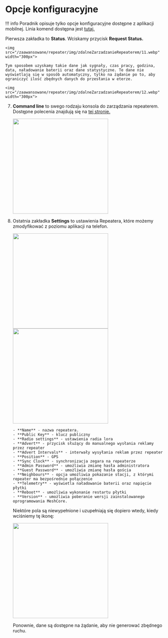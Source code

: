 # Opcje konfiguracyjne

!!! info
    Poradnik opisuje tylko opcje konfiguracyjne dostępne z aplikacji mobilnej. Linia komend dostępna jest <a href="/zaawansowane/zarzadzanie/polecenia" target="_blank">tutaj.</a> 

Pierwsza zakładka to **Status**. Wciskamy przycisk **Request Status.**

    <img src="/zaawansowane/repeater/img/zdalneZarzadzanieRepeaterem/11.webp" width="300px">

    Tym sposobem uzyskamy takie dane jak sygnały, czas pracy, godzina, data, naładowanie baterii oraz dane statystyczne. Te dane nie wyświetlają się w sposób automatyczny, tylko na żądanie po to, aby ograniczyć ilość zbędnych danych do przesłania w eterze.

    <img src="/zaawansowane/repeater/img/zdalneZarzadzanieRepeaterem/12.webp" width="300px">

7. **Command line** to swego rodzaju konsola do zarządzania repeaterem. Dostępne polecenia znajdują się na <a href="https://github.com/meshcore-dev/MeshCore/wiki/Repeater-&-Room-Server-CLI-Reference#commands-via-serial-or-remote" target="_blank">tej stronie.</a>

    <img src="/zaawansowane/repeater/img/zdalneZarzadzanieRepeaterem/13.webp" width="300px">
 
8. Ostatnia zakładka **Settings** to ustawienia Repeatera, które możemy zmodyfikować z poziomu aplikacji na telefon. 

    <img src="/zaawansowane/repeater/img/zdalneZarzadzanieRepeaterem/14.webp" width="300px">
    <img src="/zaawansowane/repeater/img/zdalneZarzadzanieRepeaterem/15.webp" width="300px">

       - **Name** - nazwa repeatera. 
       - **Public Key** - klucz publiczny
       - **Radio settings** - ustawienia radia lora
       - **Advert** - przycisk służący do manualnego wysłania reklamy przez repeater
       - **Advert Intervals** - interwały wysyłania reklam przez repeater
       - **Position** - GPS
       - **Sync Clock** - synchronizacja zegara na repeaterze
       - **Admin Password** - umożliwia zmianę hasła administratora
       - **Guest Password** - umożliwia zmianę hasła gościa
       - **Neighbours** - opcja umożliwia pokazanie stacji, z którymi repeater ma bezpośrednie połączenie
       - **Telemetry** - wyświetla naładowanie baterii oraz napięcie płytki
       - **Reboot** - umożliwia wykonanie restartu płytki
       - **Version** - umożliwia poberanie wersji zainstalowanego oprogramowania MeshCore.

    Niektóre pola są niewypełnione i uzupełniają się dopiero wtedy, kiedy wciśniemy tę ikonę:

    <img src="/zaawansowane/repeater/img/zdalneZarzadzanieRepeaterem/16.webp" width="300px">

    Ponownie, dane są dostępne na żądanie, aby nie generować zbędnego ruchu. 
